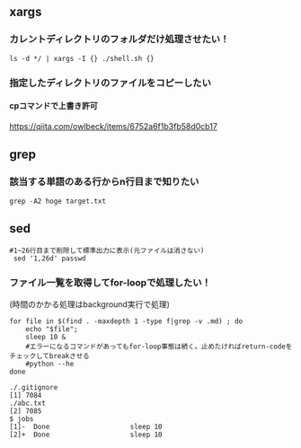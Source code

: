 ## xargs

### カレントディレクトリのフォルダだけ処理させたい！

```
ls -d */ | xargs -I {} ./shell.sh {}

```

### 指定したディレクトリのファイルをコピーしたい


#### cpコマンドで上書き許可
https://qiita.com/owlbeck/items/6752a6f1b3fb58d0cb17


## grep 

### 該当する単語のある行からn行目まで知りたい
```
grep -A2 hoge target.txt
```


## sed

```
#1~26行目まで削除して標準出力に表示(元ファイルは消さない)
 sed '1,26d' passwd
```


### ファイル一覧を取得してfor-loopで処理したい！

(時間のかかる処理はbackground実行で処理)

```
for file in $(find . -maxdepth 1 -type f|grep -v .md) ; do  
    echo "$file";
    sleep 10 & 
    #エラーになるコマンドがあってもfor-loop事態は続く。止めたければreturn-codeをチェックしてbreakさせる
    #python --he
done

./.gitignore
[1] 7084
./abc.txt
[2] 7085
$ jobs
[1]-  Done                    sleep 10
[2]+  Done                    sleep 10

```